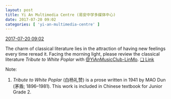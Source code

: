 ```yaml
---
layout: post
title: Yi An Multimedia Centre (易安中学多媒体中心)
date: 2017-07-20 09:02
categories: [ 'yi-an-multimedia-centre' ]
---
```


<div class="weibo-info">
  <a href="http://weibo.com/6196825252/FddKK6mPA">2017-07-20 09:02</a>
</div>

The charm of classical literature lies in the attraction of having new feelings every time reread it. Facing the morning light, please review the classical literature *Tribute to White Poplar* with [@YiAnMusicClub-LinMo](http://weibo.com/u/6108312042). [❏ Link](https://www.youtube.com/watch?v=dYJK2Kc4XsQ)

<!-- more -->

Note:
1. *Tribute to White Poplar* (白杨礼赞) is a prose written in 1941 by MAO Dun (茅盾; 1896–1981). This work is included in Chinese textbook for Junior Grade 2.

